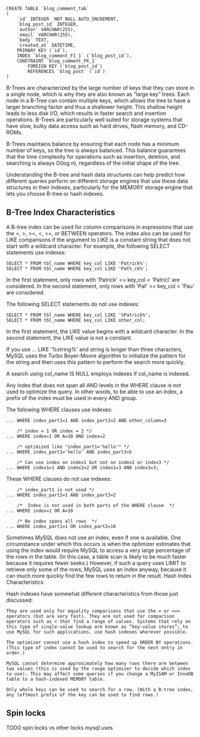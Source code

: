 ```
CREATE TABLE `blog_comment_tab`
(
    `id` INTEGER  NOT NULL AUTO_INCREMENT,
    `blog_post_id` INTEGER,
    `author` VARCHAR(255),
    `email` VARCHAR(255),
    `body` TEXT,
    `created_at` DATETIME,
    PRIMARY KEY (`id`),
    INDEX `blog_comment_FI_1` (`blog_post_id`),
    CONSTRAINT `blog_comment_FK_1`
        FOREIGN KEY (`blog_post_id`)
        REFERENCES `blog_post` (`id`)
)
```

B-Trees are characterized by the large number of keys that they can store in a single node, which is why they are also known as “large key” trees. Each node in a B-Tree can contain multiple keys, which allows the tree to have a larger branching factor and thus a shallower height. This shallow height leads to less disk I/O, which results in faster search and insertion operations. B-Trees are particularly well suited for storage systems that have slow, bulky data access such as hard drives, flash memory, and CD-ROMs.

B-Trees maintains balance by ensuring that each node has a minimum number of keys, so the tree is always balanced. This balance guarantees that the time complexity for operations such as insertion, deletion, and searching is always O(log n), regardless of the initial shape of the tree.

 Understanding the B-tree and hash data structures can help predict how different queries perform on different storage engines that use these data structures in their indexes, particularly for the MEMORY storage engine that lets you choose B-tree or hash indexes.


## B-Tree Index Characteristics

A B-tree index can be used for column comparisons in expressions that use the =, >, >=, <, <=, or BETWEEN operators. The index also can be used for LIKE comparisons if the argument to LIKE is a constant string that does not start with a wildcard character. For example, the following SELECT statements use indexes:

```
SELECT * FROM tbl_name WHERE key_col LIKE 'Patrick%';
SELECT * FROM tbl_name WHERE key_col LIKE 'Pat%_ck%';
```

In the first statement, only rows with 'Patrick' <= key_col < 'Patricl' are considered. In the second statement, only rows with 'Pat' <= key_col < 'Pau' are considered.

The following SELECT statements do not use indexes:

```
SELECT * FROM tbl_name WHERE key_col LIKE '%Patrick%';
SELECT * FROM tbl_name WHERE key_col LIKE other_col;
```

In the first statement, the LIKE value begins with a wildcard character. In the second statement, the LIKE value is not a constant.

If you use ... LIKE '%string%' and string is longer than three characters, MySQL uses the Turbo Boyer-Moore algorithm to initialize the pattern for the string and then uses this pattern to perform the search more quickly.

A search using col_name IS NULL employs indexes if col_name is indexed.

Any index that does not span all AND levels in the WHERE clause is not used to optimize the query. In other words, to be able to use an index, a prefix of the index must be used in every AND group.

The following WHERE clauses use indexes:

```
... WHERE index_part1=1 AND index_part2=2 AND other_column=3

    /* index = 1 OR index = 2 */
... WHERE index=1 OR A=10 AND index=2

    /* optimized like "index_part1='hello'" */
... WHERE index_part1='hello' AND index_part3=5

    /* Can use index on index1 but not on index2 or index3 */
... WHERE index1=1 AND index2=2 OR index1=3 AND index3=3;
```

These WHERE clauses do not use indexes:

```
    /* index_part1 is not used */
... WHERE index_part2=1 AND index_part3=2

    /*  Index is not used in both parts of the WHERE clause  */
... WHERE index=1 OR A=10

    /* No index spans all rows  */
... WHERE index_part1=1 OR index_part2=10
```

Sometimes MySQL does not use an index, even if one is available. One circumstance under which this occurs is when the optimizer estimates that using the index would require MySQL to access a very large percentage of the rows in the table. (In this case, a table scan is likely to be much faster because it requires fewer seeks.) However, if such a query uses LIMIT to retrieve only some of the rows, MySQL uses an index anyway, because it can much more quickly find the few rows to return in the result.
Hash Index Characteristics

Hash indexes have somewhat different characteristics from those just discussed:

    They are used only for equality comparisons that use the = or <=> operators (but are very fast). They are not used for comparison operators such as < that find a range of values. Systems that rely on this type of single-value lookup are known as “key-value stores”; to use MySQL for such applications, use hash indexes wherever possible.

    The optimizer cannot use a hash index to speed up ORDER BY operations. (This type of index cannot be used to search for the next entry in order.)

    MySQL cannot determine approximately how many rows there are between two values (this is used by the range optimizer to decide which index to use). This may affect some queries if you change a MyISAM or InnoDB table to a hash-indexed MEMORY table.

    Only whole keys can be used to search for a row. (With a B-tree index, any leftmost prefix of the key can be used to find rows.) 


## Spin locks
TODO spin locks vs other locks mysql uses
